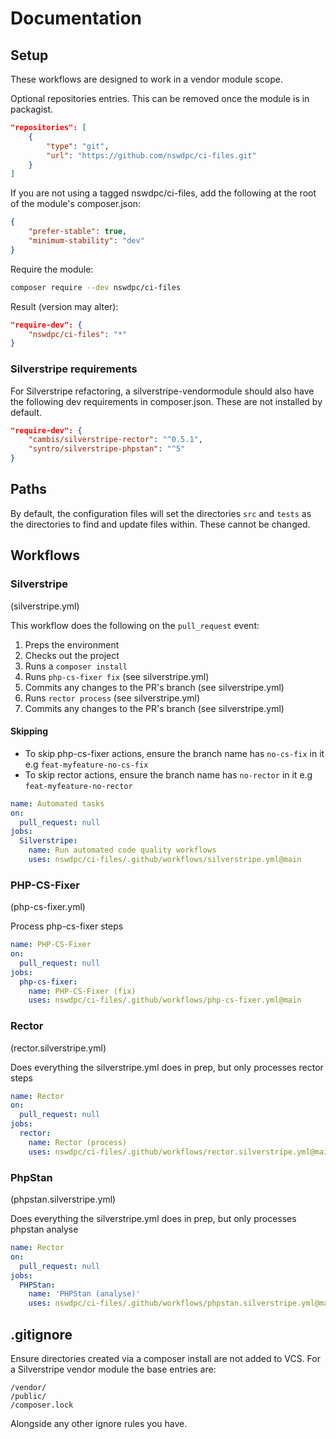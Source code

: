 # Documentation

## Setup

These workflows are designed to work in a vendor module scope.

Optional repositories entries.
This can be removed once the module is in packagist.

```json
"repositories": [
    {
        "type": "git",
        "url": "https://github.com/nswdpc/ci-files.git"
    }
]
```

If you are not using a tagged nswdpc/ci-files, add the following at the root of the module's composer.json:

```json
{
    "prefer-stable": true,
    "minimum-stability": "dev"
}
```

Require the module:

```sh
composer require --dev nswdpc/ci-files
```

Result (version may alter):

```json
"require-dev": {
    "nswdpc/ci-files": "*"
}
```


### Silverstripe requirements

For Silverstripe refactoring, a silverstripe-vendormodule should also have the following dev requirements in composer.json. These are not installed by default.

```json
"require-dev": {
    "cambis/silverstripe-rector": "^0.5.1",
    "syntro/silverstripe-phpstan": "^5"
}
```

## Paths

By default, the configuration files will set the directories `src` and `tests` as the directories to find and update files within. These cannot be changed.

## Workflows

### Silverstripe

(silverstripe.yml)

This workflow does the following on the `pull_request` event:

1. Preps the environment
1. Checks out the project
1. Runs a `composer install`
1. Runs `php-cs-fixer fix` (see silverstripe.yml)
1. Commits any changes to the PR's branch (see silverstripe.yml)
1. Runs `rector process` (see silverstripe.yml)
1. Commits any changes to the PR's branch (see silverstripe.yml)

#### Skipping

+ To skip php-cs-fixer actions, ensure the branch name has `no-cs-fix` in it e.g `feat-myfeature-no-cs-fix`
+ To skip rector actions, ensure the branch name has `no-rector` in it e.g `feat-myfeature-no-rector`

```yml
name: Automated tasks
on:
  pull_request: null
jobs:
  Silverstripe:
    name: Run automated code quality workflows
    uses: nswdpc/ci-files/.github/workflows/silverstripe.yml@main
```

### PHP-CS-Fixer

(php-cs-fixer.yml)

Process php-cs-fixer steps

```yml
name: PHP-CS-Fixer
on:
  pull_request: null
jobs:
  php-cs-fixer:
    name: PHP-CS-Fixer (fix)
    uses: nswdpc/ci-files/.github/workflows/php-cs-fixer.yml@main
```

### Rector

(rector.silverstripe.yml)

Does everything the silverstripe.yml does in prep, but only processes rector steps

```yml
name: Rector
on:
  pull_request: null
jobs:
  rector:
    name: Rector (process)
    uses: nswdpc/ci-files/.github/workflows/rector.silverstripe.yml@main
```

### PhpStan

(phpstan.silverstripe.yml)


Does everything the silverstripe.yml does in prep, but only processes phpstan analyse

```yml
name: Rector
on:
  pull_request: null
jobs:
  PHPStan:
    name: 'PHPStan (analyse)'
    uses: nswdpc/ci-files/.github/workflows/phpstan.silverstripe.yml@main
```

## .gitignore

Ensure directories created via a composer install are not added to VCS. For a Silverstripe vendor module the base entries are:

```
/vendor/
/public/
/composer.lock
```
Alongside any other ignore rules you have.
